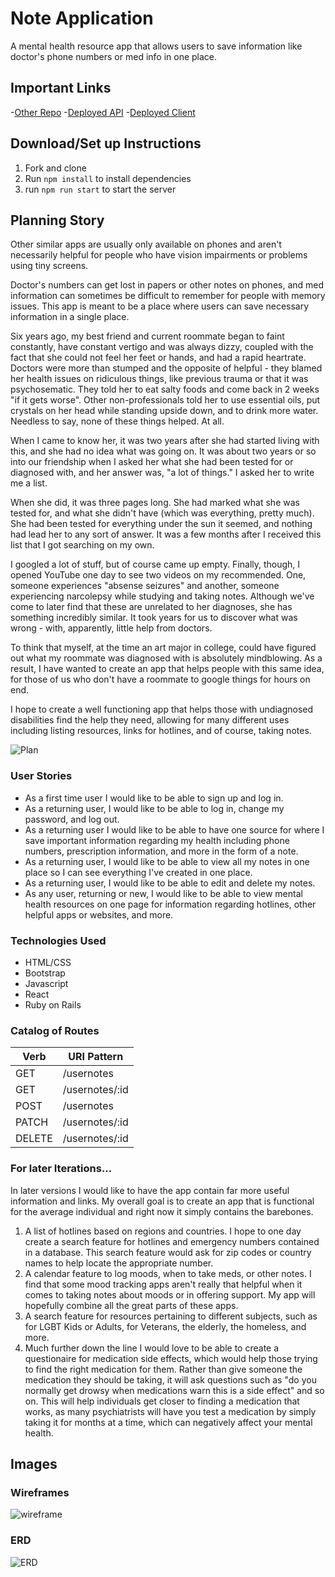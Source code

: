 # Note Application
A mental health resource app that allows users to save information like doctor's phone numbers or med info in one place.

## Important Links
-[Other Repo](https://github.com/rickwilcoxen/note-api)
-[Deployed API](https://rocky-basin-34781.herokuapp.com/)
-[Deployed Client](https://rickwilcoxen.github.io/note-client/)

## Download/Set up Instructions
1. Fork and clone
2. Run ```npm install``` to install dependencies
3. run ```npm run start``` to start the server

## Planning Story
Other similar apps are usually only available on phones and aren't necessarily helpful for people who have vision impairments or problems using tiny screens.

Doctor's numbers can get lost in papers or other notes on phones, and med information can sometimes be difficult to remember for people with memory issues. This app is meant to be a place where users can save necessary information in a single place.

Six years ago, my best friend and current roommate began to faint constantly, have constant vertigo and was always dizzy, coupled with the fact that she could not feel her feet or hands, and had a rapid heartrate. Doctors were more than stumped and the opposite of helpful - they blamed her health issues on ridiculous things, like previous trauma or that it was psychosematic. They told her to eat salty foods and come back in 2 weeks "if it gets worse". Other non-professionals told her to use essential oils, put crystals on her head while standing upside down, and to drink more water. Needless to say, none of these things helped. At all.

When I came to know her, it was two years after she had started living with this, and she had no idea what was going on. It was about two years or so into our friendship when I asked her what she had been tested for or diagnosed with, and her answer was, "a lot of things." I asked her to write me a list.

When she did, it was three pages long. She had marked what she was tested for, and what she didn't have (which was everything, pretty much). She had been tested for everything under the sun it seemed, and nothing had lead her to any sort of answer. It was a few months after I received this list that I got searching on my own.

I googled a lot of stuff, but of course came up empty. Finally, though, I opened YouTube one day to see two videos on my recommended. One, someone experiences "absense seizures" and another, someone experiencing narcolepsy while studying and taking notes. Although we've come to later find that these are unrelated to her diagnoses, she has something incredibly similar. It took years for us to discover what was wrong - with, apparently, little help from doctors.

To think that myself, at the time an art major in college, could have figured out what my roommate was diagnosed with is absolutely mindblowing. As a result, I have wanted to create an app that helps people with this same idea, for those of us who don't have a roommate to google things for hours on end.

I hope to create a well functioning app that helps those with undiagnosed disabilities find the help they need, allowing for many different uses including listing resources, links for hotlines, and of course, taking notes.

![Plan](https://i.imgur.com/X2U8e3i.png)

### User Stories

- As a first time user I would like to be able to sign up and log in.
- As a returning user, I would like to be able to log in, change my password, and log out.
- As a returning user I would like to be able to have one source for where I save important information regarding my health including phone numbers, prescription information, and more in the form of a note.
- As a returning user, I would like to be able to view all my notes in one place so I can see everything I've created in one place.
- As a returning user, I would like to be able to edit and delete my notes.
- As any user, returning or new, I would like to be able to view mental health resources on one page for information regarding hotlines, other helpful apps or websites, and more.

### Technologies Used

- HTML/CSS
- Bootstrap
- Javascript
- React
- Ruby on Rails

### Catalog of Routes
Verb         |	URI Pattern
------------ | -------------
GET | /usernotes
GET | /usernotes/:id
POST | /usernotes
PATCH | /usernotes/:id
DELETE | /usernotes/:id

### For later Iterations...
In later versions I would like to have the app contain far more useful information and links. My overall goal is to create an app that is functional for the average individual and right now it simply contains the barebones.

1. A list of hotlines based on regions and countries. I hope to one day create a search feature for hotlines and emergency numbers contained in a database. This search feature would ask for zip codes or country names to help locate the appropriate number.
2. A calendar feature to log moods, when to take meds, or other notes. I find that some mood tracking apps aren't really that helpful when it comes to taking notes about moods or in offering support. My app will hopefully combine all the great parts of these apps.
3. A search feature for resources pertaining to different subjects, such as for LGBT Kids or Adults, for Veterans, the elderly, the homeless, and more.
4. Much further down the line I would love to be able to create a questionaire for medication side effects, which would help those trying to find the right medication for them. Rather than give someone the medication they should be taking, it will ask questions such as "do you normally get drowsy when medications warn this is a side effect" and so on. This will help individuals get closer to finding a medication that works, as many psychiatrists will have you test a medication by simply taking it for months at a time, which can negatively affect your mental health.


## Images

### Wireframes
![wireframe](https://i.imgur.com/VmyaJoF.png)

### ERD
![ERD](https://i.imgur.com/Px3X7JG.png)
